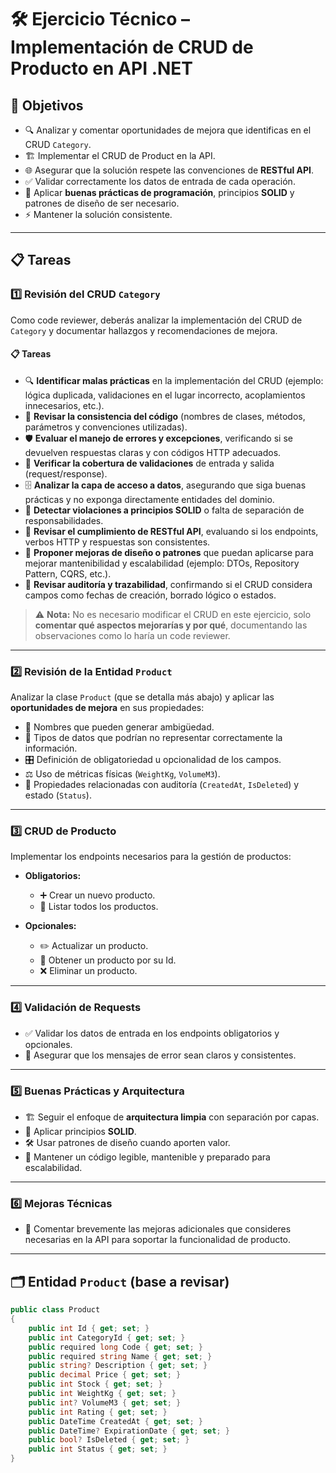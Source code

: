 ﻿# 🛠️ Ejercicio Técnico – Implementación de CRUD de Producto en API .NET

## 🎯 Objetivos  
- 🔍 Analizar y comentar oportunidades de mejora que identificas en el CRUD `Category`.  
- 🏗️ Implementar el CRUD de  Product en la API.  
- 🌐 Asegurar que la solución respete las convenciones de **RESTful API**.  
- ✅ Validar correctamente los datos de entrada de cada operación.  
- 📐 Aplicar **buenas prácticas de programación**, principios **SOLID** y patrones de diseño de ser necesario.  
- ⚡ Mantener la solución consistente.  

---

## 📋 Tareas  

### 1️⃣ Revisión del CRUD `Category`  

Como code reviewer, deberás analizar la implementación del CRUD de `Category` y documentar hallazgos y recomendaciones de mejora.  

#### 📋 Tareas  
- 🔍 **Identificar malas prácticas** en la implementación del CRUD (ejemplo: lógica duplicada, validaciones en el lugar incorrecto, acoplamientos innecesarios, etc.).  
- 🧹 **Revisar la consistencia del código** (nombres de clases, métodos, parámetros y convenciones utilizadas).  
- 🛡️ **Evaluar el manejo de errores y excepciones**, verificando si se devuelven respuestas claras y con códigos HTTP adecuados.  
- 🧪 **Verificar la cobertura de validaciones** de entrada y salida (request/response).  
- 🗄️ **Analizar la capa de acceso a datos**, asegurando que siga buenas prácticas y no exponga directamente entidades del dominio.  
- 🧩 **Detectar violaciones a principios SOLID** o falta de separación de responsabilidades.  
- 🚦 **Revisar el cumplimiento de RESTful API**, evaluando si los endpoints, verbos HTTP y respuestas son consistentes.  
- 📑 **Proponer mejoras de diseño o patrones** que puedan aplicarse para mejorar mantenibilidad y escalabilidad (ejemplo: DTOs, Repository Pattern, CQRS, etc.).  
- 🧭 **Revisar auditoría y trazabilidad**, confirmando si el CRUD considera campos como fechas de creación, borrado lógico o estados.  

> ⚠️ **Nota:** No es necesario modificar el CRUD en este ejercicio, solo **comentar qué aspectos mejorarías y por qué**, documentando las observaciones como lo haría un code reviewer.  

---

### 2️⃣ Revisión de la Entidad `Product`  
Analizar la clase `Product` (que se detalla más abajo) y aplicar las **oportunidades de mejora** en sus propiedades:  

- 📝 Nombres que pueden generar ambigüedad.  
- 🔢 Tipos de datos que podrían no representar correctamente la información.  
- 🎛️ Definición de obligatoriedad u opcionalidad de los campos.  
- ⚖️ Uso de métricas físicas (`WeightKg`, `VolumeM3`).  
- 📅 Propiedades relacionadas con auditoría (`CreatedAt`, `IsDeleted`) y estado (`Status`).  

---

### 3️⃣ CRUD de Producto  
Implementar los endpoints necesarios para la gestión de productos:  

- **Obligatorios:**  
  - ➕ Crear un nuevo producto.  
  - 📄 Listar todos los productos.  

- **Opcionales:**  
  - ✏️ Actualizar un producto.  
  - 🔎 Obtener un producto por su Id.  
  - ❌ Eliminar un producto.  

---

### 4️⃣ Validación de Requests  
- ✅ Validar los datos de entrada en los endpoints obligatorios y opcionales.  
- 💬 Asegurar que los mensajes de error sean claros y consistentes.  

---

### 5️⃣ Buenas Prácticas y Arquitectura  
- 🏗️ Seguir el enfoque de **arquitectura limpia** con separación por capas.  
- 🧩 Aplicar principios **SOLID**.  
- 🛠️ Usar patrones de diseño cuando aporten valor.  
- 📖 Mantener un código legible, mantenible y preparado para escalabilidad.  

---

### 6️⃣ Mejoras Técnicas  
- 🚀 Comentar brevemente las mejoras adicionales que consideres necesarias en la API para soportar la funcionalidad de producto.  

---

## 🗂️ Entidad `Product` (base a revisar)  

```csharp
public class Product
{
    public int Id { get; set; }
    public int CategoryId { get; set; }
    public required long Code { get; set; }
    public required string Name { get; set; }
    public string? Description { get; set; }
    public decimal Price { get; set; }
    public int Stock { get; set; }
    public int WeightKg { get; set; }
    public int? VolumeM3 { get; set; }
    public int Rating { get; set; }
    public DateTime CreatedAt { get; set; }
    public DateTime? ExpirationDate { get; set; }
    public bool? IsDeleted { get; set; }
    public int Status { get; set; }
}
```